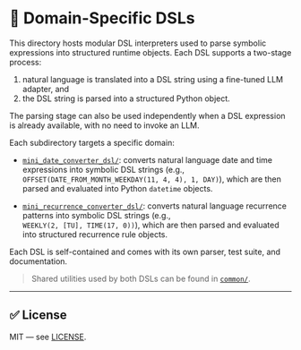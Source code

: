 # 🧠 Domain-Specific DSLs

This directory hosts modular DSL interpreters used to parse symbolic expressions into structured runtime objects. Each DSL supports a two-stage process:  
  1. natural language is translated into a DSL string using a fine-tuned LLM adapter, and  
  2. the DSL string is parsed into a structured Python object.

The parsing stage can also be used independently when a DSL expression is already available, with no need to invoke an LLM.

Each subdirectory targets a specific domain:

- [`mini_date_converter_dsl/`](mini_date_converter_dsl/README.md): converts natural language date and time expressions into symbolic DSL strings (e.g.,  
  `OFFSET(DATE_FROM_MONTH_WEEKDAY(11, 4, 4), 1, DAY)`), which are then parsed and evaluated into Python `datetime` objects.

- [`mini_recurrence_converter_dsl/`](mini_recurrence_converter_dsl/README.md): converts natural language recurrence patterns into symbolic DSL strings (e.g.,  
  `WEEKLY(2, [TU], TIME(17, 0))`), which are then parsed and evaluated into structured recurrence rule objects.

Each DSL is self-contained and comes with its own parser, test suite, and documentation.

> Shared utilities used by both DSLs can be found in [`common/`](common/).

---

## ✅ License

MIT — see [LICENSE](../../LICENSE).

